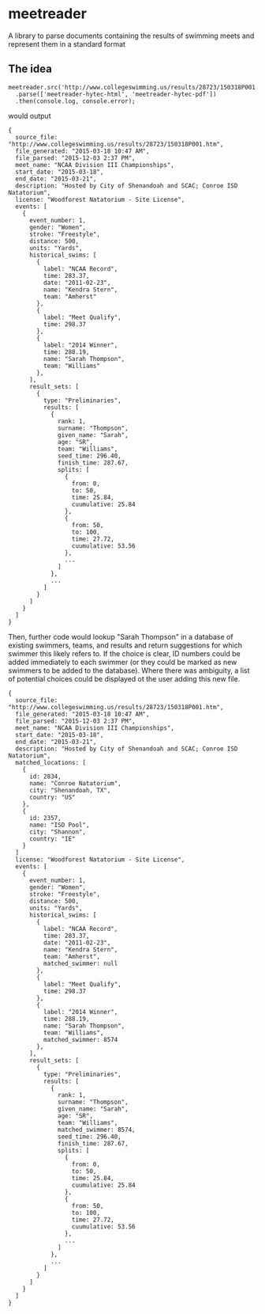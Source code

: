 # meetreader
A library to parse documents containing the results of swimming meets and represent them in a standard format


## The idea
    meetreader.src('http://www.collegeswimming.us/results/28723/150318P001.htm')
      .parse(['meetreader-hytec-html', 'meetreader-hytec-pdf'])
      .then(console.log, console.error);

would output

    {
      source_file: "http://www.collegeswimming.us/results/28723/150318P001.htm",
      file_generated: "2015-03-18 10:47 AM",
      file_parsed: "2015-12-03 2:37 PM",
      meet_name: "NCAA Division III Championships",
      start_date: "2015-03-18",
      end_date: "2015-03-21",
      description: "Hosted by City of Shenandoah and SCAC; Conroe ISD Natatorium",
      license: "Woodforest Natatorium - Site License",
      events: [
        {
          event_number: 1,
          gender: "Women",
          stroke: "Freestyle",
          distance: 500,
          units: "Yards",
          historical_swims: [
            {
              label: "NCAA Record",
              time: 283.37,
              date: "2011-02-23",
              name: "Kendra Stern",
              team: "Amherst"
            },
            {
              label: "Meet Qualify",
              time: 298.37
            },
            {
              label: "2014 Winner",
              time: 288.19,
              name: "Sarah Thompson",
              team: "Williams"
            },
          ],
          result_sets: [
            {
              type: "Preliminaries",
              results: [
                {
                  rank: 1,
                  surname: "Thompson",
                  given_name: "Sarah",
                  age: "SR",
                  team: "Williams",
                  seed_time: 296.40,
                  finish_time: 287.67,
                  splits: [
                    {
                      from: 0,
                      to: 50,
                      time: 25.84,
                      cuumulative: 25.84
                    },
                    {
                      from: 50,
                      to: 100,
                      time: 27.72,
                      cuumulative: 53.56
                    },
                    ...
                  ]
                },
                ...
              ]
            }
          ]
        }
      ]
    }

Then, further code would lookup "Sarah Thompson" in a database of existing swimmers, teams, and results and return suggestions for which swimmer this likely refers to.  If the choice is clear, ID numbers could be added immediately to each swimmer (or they could be marked as new swimmers to be added to the database).  Where there was ambiguity, a list of potential choices could be displayed ot the user adding this new file.


    {
      source_file: "http://www.collegeswimming.us/results/28723/150318P001.htm",
      file_generated: "2015-03-18 10:47 AM",
      file_parsed: "2015-12-03 2:37 PM",
      meet_name: "NCAA Division III Championships",
      start_date: "2015-03-18",
      end_date: "2015-03-21",
      description: "Hosted by City of Shenandoah and SCAC; Conroe ISD Natatorium",
      matched_locations: [
        {
          id: 2834,
          name: "Conroe Natatorium",
          city: "Shenandoah, TX",
          country: "US"
        },
        {
          id: 2357,
          name: "ISD Pool",
          city: "Shannon",
          country: "IE"
        }
      ]
      license: "Woodforest Natatorium - Site License",
      events: [
        {
          event_number: 1,
          gender: "Women",
          stroke: "Freestyle",
          distance: 500,
          units: "Yards",
          historical_swims: [
            {
              label: "NCAA Record",
              time: 283.37,
              date: "2011-02-23",
              name: "Kendra Stern",
              team: "Amherst",
              matched_swimmer: null
            },
            {
              label: "Meet Qualify",
              time: 298.37
            },
            {
              label: "2014 Winner",
              time: 288.19,
              name: "Sarah Thompson",
              team: "Williams",
              matched_swimmer: 8574
            },
          ],
          result_sets: [
            {
              type: "Preliminaries",
              results: [
                {
                  rank: 1,
                  surname: "Thompson",
                  given_name: "Sarah",
                  age: "SR",
                  team: "Williams",
                  matched_swimmer: 8574,
                  seed_time: 296.40,
                  finish_time: 287.67,
                  splits: [
                    {
                      from: 0,
                      to: 50,
                      time: 25.84,
                      cuumulative: 25.84
                    },
                    {
                      from: 50,
                      to: 100,
                      time: 27.72,
                      cuumulative: 53.56
                    },
                    ...
                  ]
                },
                ...
              ]
            }
          ]
        }
      ]
    }
